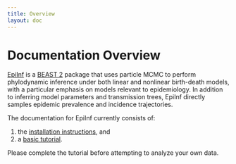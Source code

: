 ```yaml
---
title: Overview
layout: doc
---
```


Documentation Overview
======================

[EpiInf](http://tgvaughan.github.io/EpiInf) is a [BEAST 2](http://www.beast2.org/) 
package that uses particle MCMC to perform phylodynamic inference under both
linear and nonlinear birth-death models, with a particular emphasis on models relevant to epidemiology.  In addition to inferring model parameters and transmission trees, EpiInf
directly samples epidemic prevalence and incidence trajectories.

The documentation for EpiInf currently consists of:

1. the [installation instructions](installation.html), and
2. a [basic tutorial](basic_tutorial.html).

Please complete the tutorial before attempting to analyze your own data.
